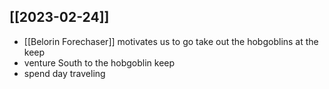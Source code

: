 ## [[2023-02-24]]
- [[Belorin Forechaser]] motivates us to go take out the hobgoblins at the keep
- venture South to the hobgoblin keep
- spend day traveling
